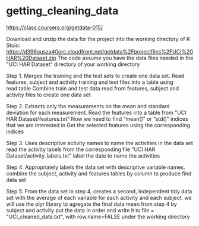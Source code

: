 # getting_cleaning_data
https://class.coursera.org/getdata-015/

Download and unzip the data for the project into the working directory of R Stuio:  https://d396qusza40orc.cloudfront.net/getdata%2Fprojectfiles%2FUCI%20HAR%20Dataset.zip
The code assume you have the data files needed in the "UCI HAR Dataset" directory of your working directory

Step 1. Merges the training and the test sets to create one data set.
Read features, subject and activity training and test files into a table using read.table
Combine train and test data read from features, subject and activity files to create one data set

Step 2. Extracts only the measurements on the mean and standard deviation for each measurement.
Read the features into a table from "UCI HAR Dataset/features.txt"
Now we need to find “mean()” or “std()” indices that we are interested in
Get the selected features using the corresponding indices 

Step 3. Uses descriptive activity names to name the activities in the data set
read the activity labels from the corresponding file "UCI HAR Dataset/activity_labels.txt"
label the date to name the activities

Step 4. Appropriately labels the data set with descriptive variable names.
combine the subject, activity and features tables by column to produce find data set

Step 5: From the data set in step 4, creates a second, independent tidy data set with the average of each variable for each activity and each subject.
we will use the plyr library to agregate the final data mean from step 4 by subject and activity
put the data in order  and write it to file = "UCI_cleaned_data.txt", with row.name=FALSE under the working directory
